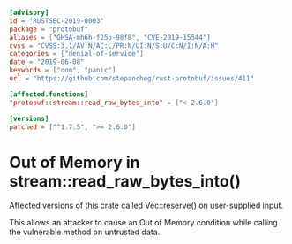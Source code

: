 ```toml
[advisory]
id = "RUSTSEC-2019-0003"
package = "protobuf"
aliases = ["GHSA-mh6h-f25p-98f8", "CVE-2019-15544"]
cvss = "CVSS:3.1/AV:N/AC:L/PR:N/UI:N/S:U/C:N/I:N/A:H"
categories = ["denial-of-service"]
date = "2019-06-08"
keywords = ["oom", "panic"]
url = "https://github.com/stepancheg/rust-protobuf/issues/411"

[affected.functions]
"protobuf::stream::read_raw_bytes_into" = ["< 2.6.0"]

[versions]
patched = ["^1.7.5", ">= 2.6.0"]
```

# Out of Memory in stream::read_raw_bytes_into()

Affected versions of this crate called Vec::reserve() on user-supplied input.

This allows an attacker to cause an Out of Memory condition while calling the
vulnerable method on untrusted data.
